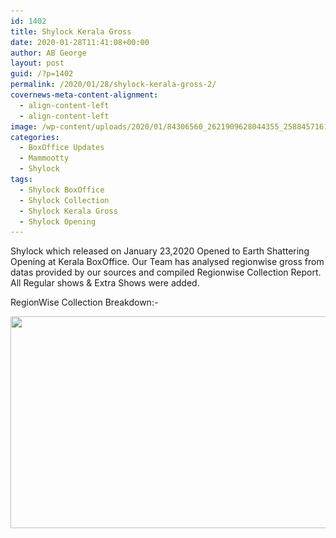 ```yaml
---
id: 1402
title: Shylock Kerala Gross
date: 2020-01-28T11:41:08+00:00
author: AB George
layout: post
guid: /?p=1402
permalink: /2020/01/28/shylock-kerala-gross-2/
covernews-meta-content-alignment:
  - align-content-left
  - align-content-left
image: /wp-content/uploads/2020/01/84306560_2621909628044355_2588457161575104512_o.jpg
categories:
  - BoxOffice Updates
  - Mammootty
  - Shylock
tags:
  - Shylock BoxOffice
  - Shylock Collection
  - Shylock Kerala Gross
  - Shylock Opening
---
```

Shylock which released on January 23,2020 Opened to Earth Shattering Opening at Kerala BoxOffice. Our Team has analysed regionwise gross from datas provided by our sources and compiled Regionwise Collection Report. All Regular shows & Extra Shows were added.

RegionWise Collection Breakdown:-

<img loading="lazy" width="638" height="339" src="/wp-content/uploads/2020/01/SAVE_20200128_170510.jpg" alt="" class="wp-image-1403" srcset="/wp-content/uploads/2020/01/SAVE_20200128_170510.jpg 638w, /wp-content/uploads/2020/01/SAVE_20200128_170510-300x159.jpg 300w" sizes="(max-width: 638px) 100vw, 638px" /> 